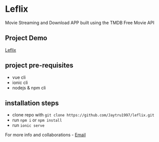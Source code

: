# Leflix

Movie Streaming and Download APP built using the TMDB Free Movie API

## Project Demo

[Leflix](https://leflix.onrender.com)

## project pre-requisites

* vue cli
* ionic cli
* nodejs & npm cli

## installation steps

* clone repo with `git clone https://github.com/Jaytru1997/leflix.git`
* run `npm i` or `npm install`
* run `ionic serve`

For more info and collaborations - [Email](mailto:oghenekparobo@lesoustechnology.com)